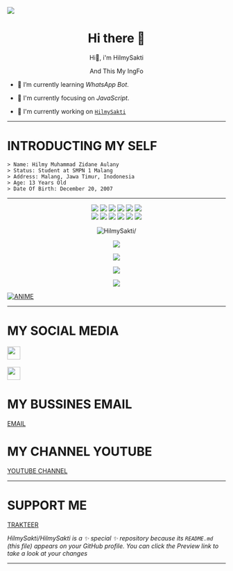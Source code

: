 <img align="center" height="auto"
src="https://cardivo.vercel.app/api?name=HilmySakti&description=Hi,%20i%27m%20a%20just%20newbie%20programer%20and%20i%27m%2013%20y.o.%20Nice%20to%20meet%20you%20👋&image=https://avatars.githubusercontent.com/u/74033002?s=400&u=acb8f5ca5c6f9a886400758a7e2eec42ca4fe91a&v=4&backgroundColor=%23ecf0f1&instagram=HilmyShop.Official&github=HilmySakti&pattern=leaf&colorPattern=%23eaeaea"/>

<h1  align='center'> Hi there 👋 </h1>

<p align='center'> Hi👋, i'm HilmySakti</p>

<p align='center'> And This My IngFo </p>


- 🌱 I’m currently learning *WhatsApp Bot*.

- 👀 I'm currently focusing on *JavaScript*.

- 📝 I'm currently working on [`HilmySakti`](https://github.com/HilmySakti/) 
___

# INTRODUCTING MY SELF 
```
> Name: Hilmy Muhammad Zidane Aulany
> Status: Student at SMPN 1 Malang
> Address: Malang, Jawa Timur, Inodonesia
> Age: 13 Years Old
> Date Of Birth: December 20, 2007
```
___

<p align="center">
  <img src="https://img.shields.io/badge/-JavaScript-black?style=flat-square&logo=javascript" />
  <img src="https://img.shields.io/badge/-Node.js-black?style=flat-square&logo=Node.js" />
  <img src="https://img.shields.io/badge/-HTML5-black?style=flat-square&logo=html5&logoColor=e34f26" />
  <img src="https://img.shields.io/badge/-CSS3-black?style=flat-square&logo=css3&logoColor=1572b6" />
  <img src="https://img.shields.io/badge/-Git-black?style=flat-square&logo=git" />
  <img src="https://img.shields.io/badge/-GitHub-black?style=flat-square&logo=github" /> <br>
  <img src="https://img.shields.io/badge/-Python-black?style=flat-square&logo=python" />
  <img src="https://img.shields.io/badge/-React-black?style=flat-square&logo=react" />
  <img src="https://img.shields.io/badge/-Redux-black?style=flat-square&logo=redux" />
  <img src="https://img.shields.io/badge/-Windows-black?style=flat-square&logo=windows" />
  <img src="https://img.shields.io/badge/-VS_Code-black?style=flat-square&logo=visual-studio-code" />
  <img src="https://img.shields.io/badge/-SQLite3-black?style=flat-square&logo=sqlite" />
</p>

<p align=center> <img src=https://visitor-badge.glitch.me/badge?page_id=HilmySakti alt=HilmySakti/> </p>

<p align="center">
  <a href="https://github.com/HilmySakti"><img src="https://github-readme-stats.vercel.app/api?username=HilmySakti&bg_color=30,e96443,904e95&title_color=fff&text_color=fff&icon_color=fff&hide_border=true&show_icons=true" /></a>
</p>

<p align="center">
  <a href="https://github.com/HilmySakti"><img src="https://github-readme-stats.vercel.app/api/top-langs?username=HilmySakti&bg_color=30,e96443,904e95&title_color=fff&text_color=fff&hide_border=true&show_icons=true&layout=compact" /></a>
</p>

<p align="center">
  <img src="https://github-profile-trophy.vercel.app/?username=ryo-ma&theme=juicyfresh" /><a>
</p>

<p align="center">
   <img src="https://github-readme-streak-stats.herokuapp.com/?user=HilmySakti" />
</p>

[![ANIME](https://coverfiles.alphacoders.com/916/91695.png)](https://youtube.com/c/HILMYGAMING87)
___

# MY SOCIAL MEDIA

 <a href="https://www.instagram.com/HilmyShop.Official/"><img height="30" src="https://image.freepik.com/free-vector/instagram-icon_1057-2227.jpg"></a>&nbsp;&nbsp;

   <a href="https://wa.me/081217779427"><img height="30" src="https://w7.pngwing.com/pngs/672/164/png-transparent-whatsapp-icon-whatsapp-logo-computer-icons-zubees-halal-foods-whatsapp-text-circle-unified-payments-interface.png"></a>

</P>

# MY BUSSINES EMAIL
[EMAIL](abandel09@gmail.com)

# MY CHANNEL YOUTUBE
[YOUTUBE CHANNEL](https://youtube.com/c/HILMYGAMING87)

___
  
# SUPPORT ME
[TRAKTEER](https://trakteer.id/HilmyGaming87)

  *HilmySakti/HilmySakti is a ✨ special ✨ repository because its `README.md` (this file) appears on your GitHub profile.
You can click the Preview link to take a look at your changes*
___
   
